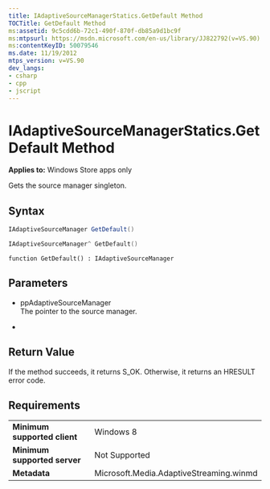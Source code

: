 ```yaml
---
title: IAdaptiveSourceManagerStatics.GetDefault Method
TOCTitle: GetDefault Method
ms:assetid: 9c5cdd6b-72c1-490f-870f-db85a9d1bc9f
ms:mtpsurl: https://msdn.microsoft.com/en-us/library/JJ822792(v=VS.90)
ms:contentKeyID: 50079546
ms.date: 11/19/2012
mtps_version: v=VS.90
dev_langs:
- csharp
- cpp
- jscript
---
```


# IAdaptiveSourceManagerStatics.GetDefault Method

**Applies to:** Windows Store apps only

Gets the source manager singleton.

## Syntax

```csharp
IAdaptiveSourceManager GetDefault()
```

```cpp
IAdaptiveSourceManager^ GetDefault()
```

```jscript
function GetDefault() : IAdaptiveSourceManager
```

## Parameters

  - ppAdaptiveSourceManager  
    The pointer to the source manager.

  -  

## Return Value

If the method succeeds, it returns S\_OK. Otherwise, it returns an HRESULT error code.

## Requirements

|||
|--- |--- |
|**Minimum supported client**|Windows 8|
|**Minimum supported server**|Not Supported|
|**Metadata**|Microsoft.Media.AdaptiveStreaming.winmd|

